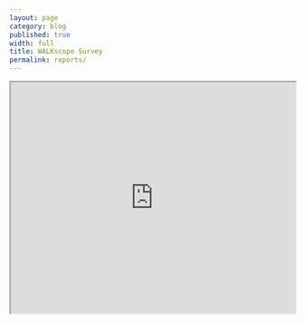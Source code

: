 ```yaml
---
layout: page
category: blog
published: true
width: full
title: WALKscope Survey
permalink: reports/
---
```


<iframe src="https://ptx-dev.herokuapp.com/#projects/walkscope/reports" width="100%" id="iframe" style="height: 408px;"></iframe>
